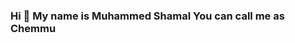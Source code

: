 ### Hi 👋 My name is Muhammed Shamal You can call me as Chemmu

<!--
**Muhammed-shamal/Muhammed-Shamal** is a ✨ _special_ ✨ repository because its `README.md` (this file) appears on your GitHub profile.

Here are some ideas to get you started:

- 😁 I'm open to collaborating on React and Node.js projects
- 🤔 I’m looking for help with ...
- 📫 I’m currently learning Node js to to sharp the perfomence in MERN STACK
- 😄 I've done a lot of Projects using React + Firebase Database
- 😊 You can hire me without any Doubt...
- ⚡ Fun fact: ...
-->
